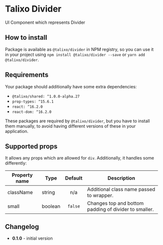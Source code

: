 # Talixo Divider

UI Component which represents Divider

## How to install

Package is available as `@talixo/divider` in NPM registry, so you can use it in your project
using `npm install @talixo/divider --save` or `yarn add @talixo/divider`.

## Requirements

Your package should additionally have some extra dependencies:

- `@talixo/shared: ^1.0.0-alpha.27`
- `prop-types: ^15.6.1`
- `react: ^16.2.0`
- `react-dom: ^16.2.0`

These packages are required by `@talixo/divider`, but you have to install them manually,
to avoid having different versions of these in your application.

## Supported props

It allows any props which are allowed for `div`. Additionally, it handles some differently:

Property name | Type      | Default | Description                    
--------------|-----------|:-------:|--------------------------------
className     | string    | n/a     | Additional class name passed to wrapper.
small         | boolean   | `false` | Changes top and bottom padding of divider to smaller.

## Changelog

- **0.1.0** - initial version

